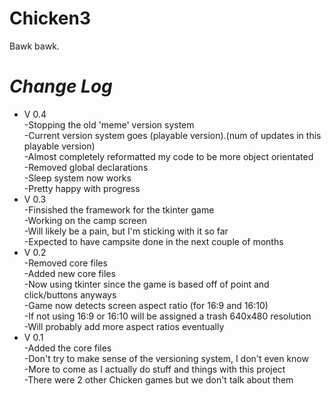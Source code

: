 # Chicken3
Bawk bawk.

# _Change Log_  
* V 0.4  
-Stopping the old 'meme' version system  
-Current version system goes (playable version).(num of updates in this playable version)  
-Almost completely reformatted my code to be more object orientated  
-Removed global declarations  
-Sleep system now works  
-Pretty happy with progress  
* V 0.3  
-Finsished the framework for the tkinter game  
-Working on the camp screen  
-Will likely be a pain, but I'm sticking with it so far  
-Expected to have campsite done in the next couple of months  
* V 0.2  
-Removed core files  
-Added new core files  
-Now using tkinter since the game is based off of point and click/buttons anyways  
-Game now detects screen aspect ratio (for 16:9 and 16:10)  
-If not using 16:9 or 16:10 will be assigned a trash 640x480 resolution  
-Will probably add more aspect ratios eventually  
* V 0.1  
-Added the core files  
-Don't try to make sense of the versioning system, I don't even know  
-More to come as I actually do stuff and things with this project  
-There were 2 other Chicken games but we don't talk about them  

